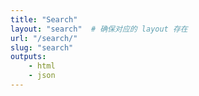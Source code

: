 ```yaml
---
title: "Search"
layout: "search"  # 确保对应的 layout 存在
url: "/search/"
slug: "search"
outputs:
    - html
    - json
---
```

